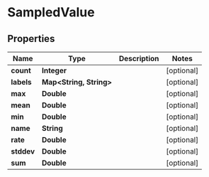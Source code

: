 

# SampledValue


## Properties

Name | Type | Description | Notes
------------ | ------------- | ------------- | -------------
**count** | **Integer** |  |  [optional]
**labels** | **Map&lt;String, String&gt;** |  |  [optional]
**max** | **Double** |  |  [optional]
**mean** | **Double** |  |  [optional]
**min** | **Double** |  |  [optional]
**name** | **String** |  |  [optional]
**rate** | **Double** |  |  [optional]
**stddev** | **Double** |  |  [optional]
**sum** | **Double** |  |  [optional]



